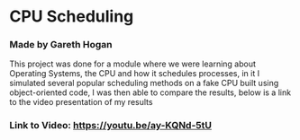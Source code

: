 # CPU Scheduling
### Made by Gareth Hogan

This project was done for a module where we were learning about Operating Systems, the CPU and how it schedules processes, in it I simulated several popular scheduling methods on a fake CPU built using object-oriented code, I was then able to compare the results, below is a link to the video presentation of my results

### Link to Video: https://youtu.be/ay-KQNd-5tU
